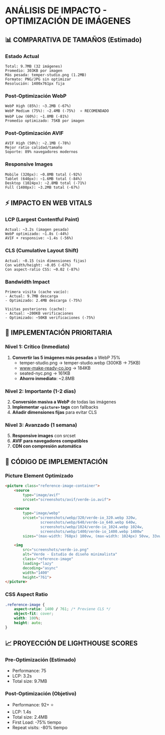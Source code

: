 # ANÁLISIS DE IMPACTO - OPTIMIZACIÓN DE IMÁGENES

## 📊 COMPARATIVA DE TAMAÑOS (Estimado)

### Estado Actual
```
Total: 9.7MB (32 imágenes)
Promedio: 303KB por imagen
Más pesada: temper-studio.png (1.2MB)
Formato: PNG/JPG sin optimizar
Resolución: 1400x761px fija
```

### Post-Optimización WebP
```
WebP High (85%): ~3.2MB (-67%)
WebP Medium (75%): ~2.4MB (-75%)  ⭐ RECOMENDADO
WebP Low (60%): ~1.8MB (-81%)
Promedio optimizado: 75KB por imagen
```

### Post-Optimización AVIF
```
AVIF High (50%): ~2.1MB (-78%)
Mejor ratio calidad/tamaño
Soporte: 89% navegadores modernos
```

### Responsive Images
```
Mobile (320px): ~0.8MB total (-92%)
Tablet (640px): ~1.6MB total (-84%)
Desktop (1024px): ~2.8MB total (-71%)
Full (1400px): ~3.2MB total (-67%)
```

## ⚡ IMPACTO EN WEB VITALS

### LCP (Largest Contentful Paint)
```
Actual: ~3.2s (imagen pesada)
WebP optimizado: ~1.8s (-44%)
AVIF + responsive: ~1.4s (-56%)
```

### CLS (Cumulative Layout Shift)
```
Actual: ~0.15 (sin dimensiones fijas)
Con width/height: ~0.05 (-67%)
Con aspect-ratio CSS: ~0.02 (-87%)
```

### Bandwidth Impact
```
Primera visita (cache vacío):
- Actual: 9.7MB descarga
- Optimizado: 2.4MB descarga (-75%)

Visitas posteriores (cache):
- Actual: ~200KB verificaciones
- Optimizado: ~50KB verificaciones (-75%)
```

## 🎯 IMPLEMENTACIÓN PRIORITARIA

### Nivel 1: Crítico (Inmediato)
1. **Convertir las 5 imágenes más pesadas** a WebP 75%
   - temper-studio.png → temper-studio.webp (300KB → 75KB)
   - www-make-ready-co.jpg → 184KB
   - seated-nyc.png → 161KB
   - **Ahorro inmediato**: ~2.8MB

### Nivel 2: Importante (1-2 días)
2. **Conversión masiva a WebP** de todas las imágenes
3. **Implementar `<picture>` tags** con fallbacks
4. **Añadir dimensiones fijas** para evitar CLS

### Nivel 3: Avanzado (1 semana)
5. **Responsive images** con srcset
6. **AVIF para navegadores compatibles**
7. **CDN con compresión automática**

## 🔧 CÓDIGO DE IMPLEMENTACIÓN

### Picture Element Optimizado
```html
<picture class="reference-image-container">
    <source 
        type="image/avif"
        srcset="screenshots/avif/verde-io.avif">
    
    <source 
        type="image/webp"
        srcset="screenshots/webp/320/verde-io_320.webp 320w,
                screenshots/webp/640/verde-io_640.webp 640w,
                screenshots/webp/1024/verde-io_1024.webp 1024w,
                screenshots/webp/1400/verde-io_1400.webp 1400w"
        sizes="(max-width: 768px) 100vw, (max-width: 1024px) 50vw, 33vw">
    
    <img 
        src="screenshots/verde-io.png"
        alt="Verde - Estudio de diseño minimalista"
        class="reference-image"
        loading="lazy"
        decoding="async"
        width="1400"
        height="761">
</picture>
```

### CSS Aspect Ratio
```css
.reference-image {
    aspect-ratio: 1400 / 761; /* Previene CLS */
    object-fit: cover;
    width: 100%;
    height: auto;
}
```

## 📈 PROYECCIÓN DE LIGHTHOUSE SCORES

### Pre-Optimización (Estimado)
- Performance: 75
- LCP: 3.2s
- Total size: 9.7MB

### Post-Optimización (Objetivo)
- Performance: 92+ ⭐
- LCP: 1.4s
- Total size: 2.4MB
- First Load: -75% tiempo
- Repeat visits: -80% tiempo